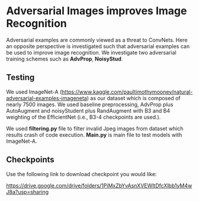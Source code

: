 # Adversarial Images improves Image Recognition
Adversarial examples are commonly viewed as a threat to ConvNets. Here an opposite perspective is investigated such that adversarial examples can be used to improve image recognition. We investigate two adversarial training schemes such as **AdvProp**, **NoisyStud**. 

## Testing
We used ImageNet-A (https://www.kaggle.com/paultimothymooney/natural-adversarial-examples-imageneta) as our dataset which is composed of nearly 7500 images.
We used baseline preprocessing, AdvProp plus AutoAugment and noisyStudent plus RandAugment with B3 and B4 weighting of the EfficientNet (i.e., B3-4 checkpoints are used.). 


We used **filtering.py** file to filter invalid Jpeg images from dataset which results crash of code execution. 
**Main.py** is main file to test models with ImageNet-A.

## Checkpoints
Use the following link to download checkpoint you would like:

https://drive.google.com/drive/folders/1PiMxZbYvAsnXVEWltDfcXlbb1yM4wJ8a?usp=sharing

